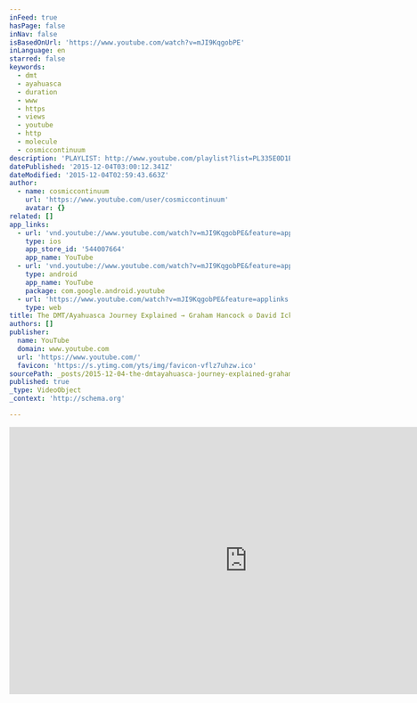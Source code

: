 ```yaml
---
inFeed: true
hasPage: false
inNav: false
isBasedOnUrl: 'https://www.youtube.com/watch?v=mJI9KqgobPE'
inLanguage: en
starred: false
keywords:
  - dmt
  - ayahuasca
  - duration
  - www
  - https
  - views
  - youtube
  - http
  - molecule
  - cosmiccontinuum
description: 'PLAYLIST: http://www.youtube.com/playlist?list=PL335E0D1B59FA458D Animation source: (Creative Commons) https://www.youtube.com/watch?v=wiaSPOm_G9k https://www.youtube.com/user/spaceghostza https://www.youtube.com/user/davidicke https://www.youtube.com/user/wearechange https://www.youtube.com/user/GrahamHancockDotCom The DMT/Ayahuasca Journey Explained ~ Graham Hancock - David Icke The molecule DMT (N,N-Dimethyltryptamine) is a psychoactive chemical that causes intense visions and can induce its users to quickly enter a completely different "environment" that some have likened to an alien or parallel universe.'
datePublished: '2015-12-04T03:00:12.341Z'
dateModified: '2015-12-04T02:59:43.663Z'
author:
  - name: cosmiccontinuum
    url: 'https://www.youtube.com/user/cosmiccontinuum'
    avatar: {}
related: []
app_links:
  - url: 'vnd.youtube://www.youtube.com/watch?v=mJI9KqgobPE&feature=applinks'
    type: ios
    app_store_id: '544007664'
    app_name: YouTube
  - url: 'vnd.youtube://www.youtube.com/watch?v=mJI9KqgobPE&feature=applinks'
    type: android
    app_name: YouTube
    package: com.google.android.youtube
  - url: 'https://www.youtube.com/watch?v=mJI9KqgobPE&feature=applinks'
    type: web
title: The DMT/Ayahuasca Journey Explained → Graham Hancock ☮ David Icke
authors: []
publisher:
  name: YouTube
  domain: www.youtube.com
  url: 'https://www.youtube.com/'
  favicon: 'https://s.ytimg.com/yts/img/favicon-vflz7uhzw.ico'
sourcePath: _posts/2015-12-04-the-dmtayahuasca-journey-explained-graham-hancock-peace-david.md
published: true
_type: VideoObject
_context: 'http://schema.org'

---
```

<iframe src="https://cdn.embedly.com/widgets/media.html?src=https%3A%2F%2Fwww.youtube.com%2Fembed%2FmJI9KqgobPE%3Ffeature%3Doembed&amp;url=https%3A%2F%2Fwww.youtube.com%2Fwatch%3Fv%3DmJI9KqgobPE&amp;image=https%3A%2F%2Fi.ytimg.com%2Fvi%2FmJI9KqgobPE%2Fhqdefault.jpg&amp;key=b7d04c9b404c499eba89ee7072e1c4f7&amp;type=text%2Fhtml&amp;schema=youtube" width="854" height="480" scrolling="no" frameborder="0" allowfullscreen="allowfullscreen" style=""></iframe>